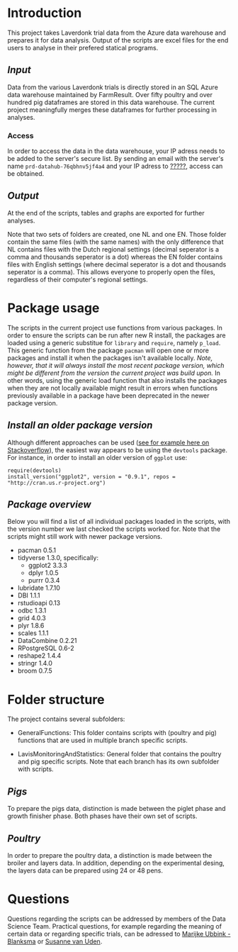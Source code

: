 # **Introduction**

This project takes Laverdonk trial data from the Azure data warehouse and prepares it
for data analysis. Output of the scripts are excel files for the end users to 
analyse in their prefered statical programs. 

## *Input*

Data from the various Laverdonk trials is directly stored in an SQL Azure data warehouse
maintained by FarmResult. Over fifty poultry and over hundred pig dataframes are stored 
in this data warehouse. The current project meaningfully merges these dataframes 
for further processing in analyses. 

### Access

In order to access the data in the data warehouse, your IP adress needs to be 
added to the server's secure list. By sending an email with the server's name 
`prd-datahub-76qbhnv5jf4a4` and your IP adress to [?????](????@agrifirm.com), 
access can be obtained. 

## *Output*

At the end of the scripts, tables and graphs are exported for further analyses.

Note that two sets of folders are created, one NL and one EN. Those folder contain
the same files (with the same names) with the only difference that NL contains files
with the Dutch regional settings (decimal seperator is a comma and thousands seperator is a dot)
whereas the EN folder contains files with English settings (where decimal seperator is a dot and
thousands seperator is a comma). This allows everyone to properly open the files, 
regardless of their computer's regional settings. 

# Package usage

The scripts in the current project use functions from various packages. In order to
ensure the scripts can be run after new R install, the packages are loaded using
a generic substitue for `library` and `require`, namely `p_load`. This generic function
from the package `pacman` will open one or more packages and install it when the 
packages isn't available locally. *Note, however, that it will always install the
most recent package version, which might be different from the version the current
project was build upon.* In other words, using the generic load function that also
installs the packages when they are not locally available might result in errors
when functions previously available in a package have been deprecated in the newer
package version.

## *Install an older package version*

Although different approaches can be used ([see for example here on Stackoverflow](https://stackoverflow.com/questions/17082341/installing-older-version-of-r-package)),
the easiest way appears to be using the `devtools` package. For instance, in order
to install an older version of `ggplot` use:

```
require(devtools)
install_version("ggplot2", version = "0.9.1", repos = "http://cran.us.r-project.org")
```

## *Package overview*

Below you will find a list of all individual packages loaded in the scripts, with
the version number we last checked the scripts worked for. Note that the scripts
might still work with newer package versions. 

- pacman 0.5.1
- tidyverse 1.3.0, specifically:
  * ggplot2 3.3.3
  * dplyr 1.0.5
  * purrr 0.3.4
- lubridate 1.7.10
- DBI 1.1.1
- rstudioapi 0.13 
- odbc 1.3.1
- grid 4.0.3
- plyr 1.8.6 
- scales 1.1.1
- DataCombine 0.2.21
- RPostgreSQL 0.6-2 
- reshape2 1.4.4 
- stringr 1.4.0
- broom 0.7.5

# Folder structure

The project contains several subfolders:

- GeneralFunctions: This folder contains scripts with (poultry and pig) functions 
that are used in multiple branch specific scripts.

- LavisMonitoringAndStatistics: General folder that contains the poultry and pig 
specific scripts. Note that each branch has its own subfolder with scripts. 

## *Pigs*

To prepare the pigs data, distinction is made between the piglet phase and growth 
finisher phase. Both phases have their own set of scripts. 

## *Poultry*
In order to prepare the poultry data, a distinction is made between the broiler
and layers data. In addition, depending on the experimental desing, the layers data can be prepared using 24 or 48 pens.

# Questions

Questions regarding the scripts can be addressed by members of the Data Science Team. 
Practical questions, for example regarding the meaning of certain data or regarding
specific trials, can be adressed to [Marijke Ubbink - Blanksma](m.ubbink@agrifirm.com)
or [Susanne van Uden](s.vanuden@agrifirm.com).
